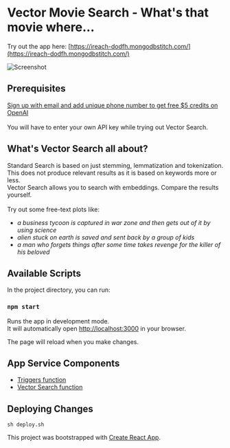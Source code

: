 # Vector Movie Search - What's that movie where...

Try out the app here: [https://ireach-dodfh.mongodbstitch.com/](https://ireach-dodfh.mongodbstitch.com/)

![Screenshot](screenshot.png)

## Prerequisites
[Sign up with email and add unique phone number to get free $5 credits on OpenAI](https://openai.com/pricing#:~:text=Start%20for%20free)\
\
You will have to enter your own API key while trying out Vector Search.

## What's Vector Search all about?
Standard Search is based on just stemming, lemmatization and tokenization. This does not produce relevant results as it is based on keywords more or less.\
Vector Search allows you to search with embeddings. Compare the results yourself.\
\
Try out some free-text plots like:
- _a business tycoon is captured in war zone and then gets out of it by using science_
- _alien stuck on earth is saved and sent back by a group of kids_
- _a man who forgets things after some time takes revenge for the killer of his beloved_

## Available Scripts

In the project directory, you can run:

### `npm start`

Runs the app in development mode.\
It will automatically open [http://localhost:3000](http://localhost:3000) in your browser.

The page will reload when you make changes.

## App Service Components
- [Triggers function](/Triggers/functions/Atlas_Triggers_openAI_scheduled_1689945708.js)
- [Vector Search function](/Triggers/functions/vector.js)

## Deploying Changes
`sh deploy.sh`

This project was bootstrapped with [Create React App](https://github.com/facebook/create-react-app).
